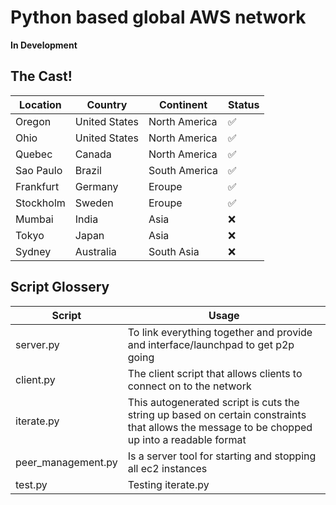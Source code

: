 # Python based global AWS network

**In Development**
## The Cast!
| Location  | Country       | Continent     | Status             |
|-----------|---------------|---------------|--------------------|
| Oregon    | United States | North America | :white_check_mark: |
| Ohio      | United States | North America | :white_check_mark: |
| Quebec    | Canada        | North America | :white_check_mark: |
| Sao Paulo | Brazil        | South America | :white_check_mark: |
| Frankfurt | Germany       | Eroupe        | :white_check_mark: |
| Stockholm | Sweden        | Eroupe        | :white_check_mark: |
| Mumbai    | India         | Asia          | :x:                |
| Tokyo     | Japan         | Asia          | :x:                |
| Sydney    | Australia     | South Asia    | :x:                |


## Script Glossery

| Script             | Usage                                                                                                                                        |
|--------------------|----------------------------------------------------------------------------------------------------------------------------------------------|
| server.py          | To link everything together and provide and interface/launchpad to get p2p going                                                             |
| client.py          | The client script that allows clients to connect on to the network                                                                           |
| iterate.py         | This autogenerated script is cuts the string up based on certain constraints that allows the message to be chopped up into a readable format |
| peer_management.py | Is a server tool for starting and stopping all ec2 instances                                                                                 |
| test.py            | Testing iterate.py                                                                                                                           |
